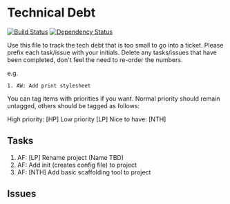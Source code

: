 # Technical Debt

[![Build Status](https://travis-ci.org/foxleigh81/ctgen.svg?branch=master)](https://travis-ci.org/foxleigh81/ctgen)
[![Dependency Status](https://gemnasium.com/foxleigh81/ctgen.svg)](https://gemnasium.com/foxleigh81/ctgen)

Use this file to track the tech debt that is too small to go into a ticket. Please prefix each task/issue with your initials. Delete any tasks/issues that have been completed, don't feel the need to re-order the numbers.

e.g.

`1. AW: Add print stylesheet`

You can tag items with priorities if you want. Normal priority should remain untagged, others should be tagged as follows:

High priority: [HP]
Low priority [LP]
Nice to have: [NTH]

## Tasks

1. AF: [LP] Rename project (Name TBD)
3. AF: Add init (creates config file) to project
4. AF: [NTH] Add basic scaffolding tool to project

## Issues
